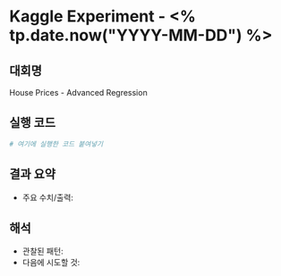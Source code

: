 # Kaggle Experiment - <% tp.date.now("YYYY-MM-DD") %>

## 대회명
House Prices - Advanced Regression

## 실행 코드
```python
# 여기에 실행한 코드 붙여넣기
```
## 결과 요약
- 주요 수치/출력:
## 해석
- 관찰된 패턴:
- 다음에 시도할 것:
 